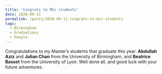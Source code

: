 ```yaml
---
title: 'Congrats to MSc students'
date: 2020-09-11
permalink: /posts/2020-09-11-congrats-to-msc-students
tags:
  - Birmingham
  - Graduations
  - People
---
```


Congratulations to my Master’s students that graduate this year: ****Abdullah Aziz**** and **Julian Chan** from the University of Birmingham, and **Beatrice Basset** from the University of Lyon. Well done all, and good luck with your future adventures.

